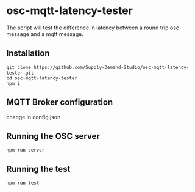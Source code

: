 # osc-mqtt-latency-tester

The script will test the difference in latency between a round trip osc message and a mqtt message.

## Installation

```
git clone https://github.com/Supply-Demand-Studio/osc-mqtt-latency-tester.git
cd osc-mqtt-latency-tester
npm i
```

## MQTT Broker configuration

change in config.json

## Running the OSC server

```
npm run server
```


## Running the test

```
npm run test
```

